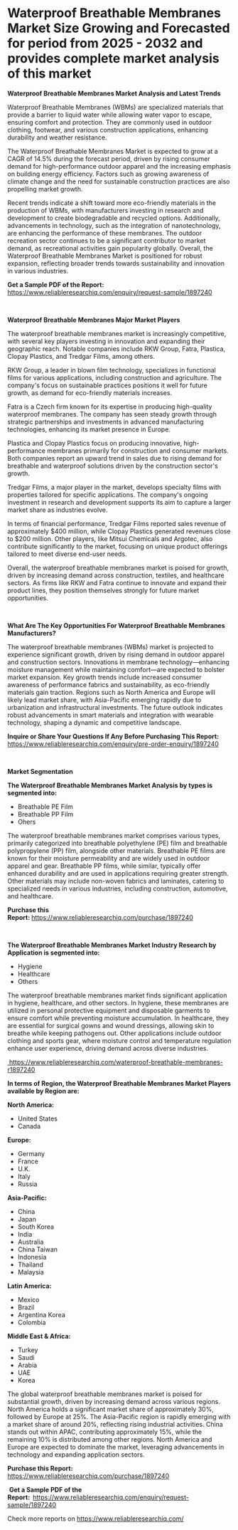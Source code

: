 <p><h1>Waterproof Breathable Membranes Market Size Growing and Forecasted for period from 2025 - 2032 and provides complete market analysis of this market</h1></p><p><strong>Waterproof Breathable Membranes Market Analysis and Latest Trends</strong></p>
<p><p>Waterproof Breathable Membranes (WBMs) are specialized materials that provide a barrier to liquid water while allowing water vapor to escape, ensuring comfort and protection. They are commonly used in outdoor clothing, footwear, and various construction applications, enhancing durability and weather resistance. </p><p>The Waterproof Breathable Membranes Market is expected to grow at a CAGR of 14.5% during the forecast period, driven by rising consumer demand for high-performance outdoor apparel and the increasing emphasis on building energy efficiency. Factors such as growing awareness of climate change and the need for sustainable construction practices are also propelling market growth.</p><p>Recent trends indicate a shift toward more eco-friendly materials in the production of WBMs, with manufacturers investing in research and development to create biodegradable and recycled options. Additionally, advancements in technology, such as the integration of nanotechnology, are enhancing the performance of these membranes. The outdoor recreation sector continues to be a significant contributor to market demand, as recreational activities gain popularity globally. Overall, the Waterproof Breathable Membranes Market is positioned for robust expansion, reflecting broader trends towards sustainability and innovation in various industries.</p></p>
<p><strong>Get a Sample PDF of the Report:&nbsp;</strong> <a href="https://www.reliableresearchiq.com/enquiry/request-sample/1897240?utm_campaign=2926&utm_medium=2&utm_source=Github&utm_content=ia&utm_term=02042025&utm_id=waterproof-breathable-membranes">https://www.reliableresearchiq.com/enquiry/request-sample/1897240</a></p>
<p>&nbsp;</p>
<p><strong>Waterproof Breathable Membranes Major Market Players</strong></p>
<p><p>The waterproof breathable membranes market is increasingly competitive, with several key players investing in innovation and expanding their geographic reach. Notable companies include RKW Group, Fatra, Plastica, Clopay Plastics, and Tredgar Films, among others.</p><p>RKW Group, a leader in blown film technology, specializes in functional films for various applications, including construction and agriculture. The company's focus on sustainable practices positions it well for future growth, as demand for eco-friendly materials increases.</p><p>Fatra is a Czech firm known for its expertise in producing high-quality waterproof membranes. The company has seen steady growth through strategic partnerships and investments in advanced manufacturing technologies, enhancing its market presence in Europe.</p><p>Plastica and Clopay Plastics focus on producing innovative, high-performance membranes primarily for construction and consumer markets. Both companies report an upward trend in sales due to rising demand for breathable and waterproof solutions driven by the construction sector's growth.</p><p>Tredgar Films, a major player in the market, develops specialty films with properties tailored for specific applications. The company's ongoing investment in research and development supports its aim to capture a larger market share as industries evolve.</p><p>In terms of financial performance, Tredgar Films reported sales revenue of approximately $400 million, while Clopay Plastics generated revenues close to $200 million. Other players, like Mitsui Chemicals and Argotec, also contribute significantly to the market, focusing on unique product offerings tailored to meet diverse end-user needs.</p><p>Overall, the waterproof breathable membranes market is poised for growth, driven by increasing demand across construction, textiles, and healthcare sectors. As firms like RKW and Fatra continue to innovate and expand their product lines, they position themselves strongly for future market opportunities.</p></p>
<p>&nbsp;</p>
<p><strong>What Are The Key Opportunities For Waterproof Breathable Membranes Manufacturers?</strong></p>
<p><p>The waterproof breathable membranes (WBMs) market is projected to experience significant growth, driven by rising demand in outdoor apparel and construction sectors. Innovations in membrane technology—enhancing moisture management while maintaining comfort—are expected to bolster market expansion. Key growth trends include increased consumer awareness of performance fabrics and sustainability, as eco-friendly materials gain traction. Regions such as North America and Europe will likely lead market share, with Asia-Pacific emerging rapidly due to urbanization and infrastructural investments. The future outlook indicates robust advancements in smart materials and integration with wearable technology, shaping a dynamic and competitive landscape.</p></p>
<p><strong>Inquire or Share Your Questions If Any Before Purchasing This Report:</strong> <a href="https://www.reliableresearchiq.com/enquiry/pre-order-enquiry/1897240?utm_campaign=2926&utm_medium=2&utm_source=Github&utm_content=ia&utm_term=02042025&utm_id=waterproof-breathable-membranes">https://www.reliableresearchiq.com/enquiry/pre-order-enquiry/1897240</a></p>
<p>&nbsp;</p>
<p><strong>Market Segmentation</strong></p>
<p><strong>The Waterproof Breathable Membranes Market Analysis by types is segmented into:</strong></p>
<p><ul><li>Breathable PE Film</li><li>Breathable PP Film</li><li>Ohers</li></ul></p>
<p><p>The waterproof breathable membranes market comprises various types, primarily categorized into breathable polyethylene (PE) film and breathable polypropylene (PP) film, alongside other materials. Breathable PE films are known for their moisture permeability and are widely used in outdoor apparel and gear. Breathable PP films, while similar, typically offer enhanced durability and are used in applications requiring greater strength. Other materials may include non-woven fabrics and laminates, catering to specialized needs in various industries, including construction, automotive, and healthcare.</p></p>
<p><strong>Purchase this Report:&nbsp;</strong><a href="https://www.reliableresearchiq.com/purchase/1897240?utm_campaign=2926&utm_medium=2&utm_source=Github&utm_content=ia&utm_term=02042025&utm_id=waterproof-breathable-membranes">https://www.reliableresearchiq.com/purchase/1897240</a></p>
<p>&nbsp;</p>
<p><strong>The Waterproof Breathable Membranes Market Industry Research by Application is segmented into:</strong></p>
<p><ul><li>Hygiene</li><li>Healthcare</li><li>Others</li></ul></p>
<p><p>The waterproof breathable membranes market finds significant application in hygiene, healthcare, and other sectors. In hygiene, these membranes are utilized in personal protective equipment and disposable garments to ensure comfort while preventing moisture accumulation. In healthcare, they are essential for surgical gowns and wound dressings, allowing skin to breathe while keeping pathogens out. Other applications include outdoor clothing and sports gear, where moisture control and temperature regulation enhance user experience, driving demand across diverse industries.</p></p>
<p><a href="https://www.reliableresearchiq.com/waterproof-breathable-membranes-r1897240?utm_campaign=2926&utm_medium=2&utm_source=Github&utm_content=ia&utm_term=02042025&utm_id=waterproof-breathable-membranes">&nbsp;https://www.reliableresearchiq.com/waterproof-breathable-membranes-r1897240</a></p>
<p><strong>In terms of Region, the Waterproof Breathable Membranes Market Players available by Region are:</strong></p>
<p>
    <p> <strong> North America: </strong>
        <ul>
            <li>United States</li>
            <li>Canada</li>
        </ul>
        </p> 
    <p> <strong> Europe: </strong>
        <ul>
            <li>Germany</li>
            <li>France</li>
            <li>U.K.</li>
            <li>Italy</li>
            <li>Russia</li>
        </ul>
        </p> 
    <p> <strong> Asia-Pacific: </strong>
        <ul>
            <li>China</li>
            <li>Japan</li>
            <li>South Korea</li>
            <li>India</li>
            <li>Australia</li>
            <li>China Taiwan</li>
            <li>Indonesia</li>
            <li>Thailand</li>
            <li>Malaysia</li>
        </ul>
        </p> 
    <p> <strong> Latin America: </strong>
        <ul>
            <li>Mexico</li>
            <li>Brazil</li>
            <li>Argentina Korea</li>
            <li>Colombia</li>
        </ul>
        </p> 
    <p> <strong> Middle East & Africa: </strong>
        <ul>
            <li>Turkey</li>
            <li>Saudi</li>
            <li>Arabia</li>
            <li>UAE</li>
            <li>Korea</li>
        </ul>
    </p>
    </p>
<p><p>The global waterproof breathable membranes market is poised for substantial growth, driven by increasing demand across various regions. North America holds a significant market share of approximately 30%, followed by Europe at 25%. The Asia-Pacific region is rapidly emerging with a market share of around 20%, reflecting rising industrial activities. China stands out within APAC, contributing approximately 15%, while the remaining 10% is distributed among other regions. North America and Europe are expected to dominate the market, leveraging advancements in technology and expanding application sectors.</p></p>
<p><strong>Purchase this Report: </strong><a href="https://www.reliableresearchiq.com/purchase/1897240?utm_campaign=2926&utm_medium=2&utm_source=Github&utm_content=ia&utm_term=02042025&utm_id=waterproof-breathable-membranes">https://www.reliableresearchiq.com/purchase/1897240</a></p>
<p>&nbsp;<strong>Get a Sample PDF of the Report:&nbsp;&nbsp;</strong><a href="https://www.reliableresearchiq.com/enquiry/request-sample/1897240?utm_campaign=2926&utm_medium=2&utm_source=Github&utm_content=ia&utm_term=02042025&utm_id=waterproof-breathable-membranes">https://www.reliableresearchiq.com/enquiry/request-sample/1897240</a></p>
<p><strong></strong></p>
<p>Check more reports on <a href="https://www.reliableresearchiq.com/?utm_campaign=2926&utm_medium=2&utm_source=Github&utm_content=ia&utm_term=02042025&utm_id=waterproof-breathable-membranes">https://www.reliableresearchiq.com/</a></p>